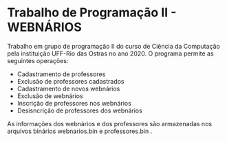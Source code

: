 # Trabalho de Programação II - WEBNÁRIOS
Trabalho em grupo de programação II  do curso de Ciência da Computação pela instituição UFF-Rio das Ostras no ano 2020. 
O programa permite as seguintes operações:

- Cadastramento de professores
- Exclusão de professores cadastrados
- Cadastramento de novos webnários
- Exclusão de webnários
- Inscrição de professores nos webnários
- Desisncrição de professores dos webnários

As informações dos webnários e dos professores são armazenadas nos arquivos binários webnarios.bin e professores.bin .
